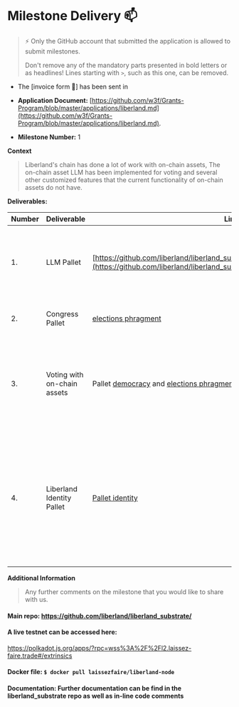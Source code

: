 # Milestone Delivery :mailbox:

> ⚡ Only the GitHub account that submitted the application is allowed to submit milestones. 
> 
> Don't remove any of the mandatory parts presented in bold letters or as headlines! Lines starting with `>`, such as this one, can be removed.

* The [invoice form :pencil:] has been sent in  

* **Application Document:** [https://github.com/w3f/Grants-Program/blob/master/applications/liberland.md](https://github.com/w3f/Grants-Program/blob/master/applications/liberland.md).
* **Milestone Number:** 1    


**Context** 
> Liberland's chain has done a lot of work with on-chain assets, The on-chain asset LLM has been implemented for voting and several other customized features that the current functionality of on-chain assets do not have.

**Deliverables:**


| Number | Deliverable | Link | Notes |
| ------------- | ------------- | ------------- |------------- |
| 1. | LLM Pallet | [https://github.com/liberland/liberland_substrate/blob/main/frame/llm/Readme.md](https://github.com/liberland/liberland_substrate/blob/main/frame/llm/Readme.md) | Manage distribution, voting and custom logic with the on-chain asset LLM | 
| 2.  | Congress Pallet | [elections phragment](https://github.com/liberland/liberland_substrate/tree/main/frame/elections-phragmen) | We allow voting with on-chain assets | 
| 3. | Voting with on-chain assets | Pallet [democracy](https://github.com/liberland/liberland_substrate/blob/main/frame/democracy/README.md) and [elections phragment](https://github.com/liberland/liberland_substrate/tree/main/frame/elections-phragmen) | Pallet democracy and elections have been modified to support voting with LLM on-chain asset |
| 4. | Liberland Identity Pallet | [Pallet identity](https://github.com/liberland/liberland_substrate/tree/main/frame/identity/src)  | elections-phragmen and democracy both checks and verifies that a user has a judged liberland citizen role in order to interact with voting functionality |

**Additional Information**
> Any further comments on the milestone that you would like to share with us.
#### Main repo: https://github.com/liberland/liberland_substrate/     
#### A live testnet can be accessed here:    
https://polkadot.js.org/apps/?rpc=wss%3A%2F%2Fl2.laissez-faire.trade#/extrinsics
#### Docker file: `$ docker pull laissezfaire/liberland-node`    
#### Documentation:  Further documentation can be find in the liberland_substrate repo as well as in-line code comments
